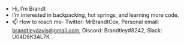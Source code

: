 - Hi, I’m Brandt 
- I’m interested in backpacking, hot springs, and learning more code.
- 📫 How to reach me- Twitter: MrBrandtCox, Personal email: brandtleydavis@gmail.com, Discord: Brandtley#8242, Slack: U04D6K3AL7K .
